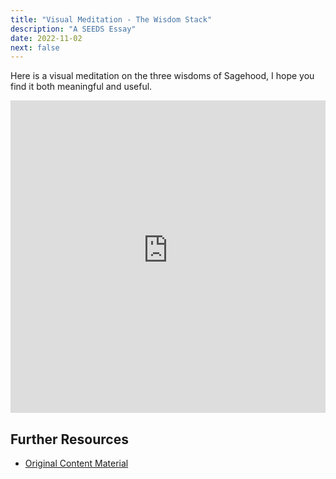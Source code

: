 ```yaml
---
title: "Visual Meditation - The Wisdom Stack"
description: "A SEEDS Essay"
date: 2022-11-02
next: false
---
```


Here is a visual meditation on the three wisdoms of Sagehood, I hope you find it both meaningful and useful.


<iframe src="https://www.youtube-nocookie.com/embed/B6jB5hiHm8Q" frameborder="0" loading="lazy" gesture="media" allow="autoplay; fullscreen" allowautoplay="true" allowfullscreen="true" width="100%" height="500"></iframe>

## Further Resources

- [Original Content Material](https://bonnittaroy.substack.com/p/visual-meditation-the-wisdom-stack)


